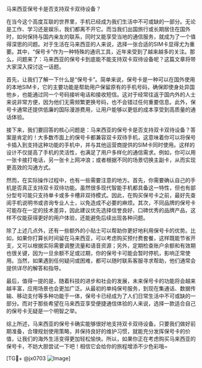 马来西亚保号卡是否支持双卡双待设备？

在当今这个高度互联的世界里，手机已经成为我们生活中不可或缺的一部分。无论是工作、学习还是娱乐，我们都离不开它。而当我们出国旅行或长期居住在国外时，如何保持与国内亲友的联系，同时又能享受当地的通信服务，就成为了一个值得深思的问题。对于生活在马来西亚的人来说，选择一张合适的SIM卡显得尤为重要。其中，“保号卡”作为一种特殊的通讯工具，近年来受到了越来越多的关注。那么，问题来了：马来西亚的保号卡到底能不能支持双卡双待设备呢？这篇文章将带大家深入探讨这一话题。

首先，让我们了解一下什么是“保号卡”。简单来说，保号卡是一种可以在国外使用的本地SIM卡，它的主要功能是帮助用户保留原有的手机号码，确保即使身处异国他乡，也能通过同一个号码接听电话和接收短信。这对于经常往返于国内外的人士来说非常方便，因为他们无需频繁更换号码，也不会错过任何重要信息。此外，保号卡通常还提供低廉的国际漫游费用，让用户能够以更低的成本享受到高质量的通话体验。

接下来，我们要回答的核心问题是：马来西亚的保号卡是否支持双卡双待设备？答案是肯定的！大多数市面上的保号卡都兼容双卡双待手机，这意味着你可以将保号卡插入到支持这种功能的手机中，并与其他运营商提供的SIM卡同时使用。这样的设计不仅提高了手机的灵活性，也满足了用户多样化的通信需求。例如，你可以用一张卡接打电话，另一张卡上网冲浪；或者根据不同的场景切换主副卡，从而实现更高效的沟通方式。

然而，在实际操作过程中，也有一些需要注意的地方。首先，你需要确认自己的手机是否真正支持双卡双待功能。虽然很多现代智能手机都具备这一特性，但也有部分型号可能只支持单卡或多卡槽非双待模式。因此，在购买保号卡之前，最好先查阅手机说明书或咨询专业人士，以免造成不必要的麻烦。其次，不同品牌的保号卡可能存在一定的技术差异，因此建议优先选择信誉良好、口碑优秀的品牌产品，这样不仅能获得更好的用户体验，还能避免后续出现各种问题。

除了上述几点外，还有一些额外的小贴士可以帮助你更好地利用保号卡的优势。比如，如果你打算长时间留在马来西亚，可以考虑购买预付费套餐，这样既能节省开支，又可以根据实际需要调整流量和语音资源；另外，定期检查账户余额和有效期也很关键，因为一旦余额不足或过期，你的保号卡可能会暂时停机，影响正常使用。当然，如果遇到任何疑问或困难，都可以随时联系客服寻求帮助，他们通常会提供详尽的解答和指导。

最后，值得一提的是，随着科技的进步和社会的发展，未来保号卡的功能将会越来越丰富，应用场景也会更加广泛。从最初的单纯保号服务，到现在集通话、数据传输、移动支付等多种功能于一体，保号卡已经成为了人们日常生活中不可或缺的一部分。而对于那些希望在马来西亚享受便捷通信体验的人来说，选择一款适合自己的保号卡无疑是一个明智之举。

综上所述，马来西亚的保号卡确实能够很好地支持双卡双待设备。只要我们做好前期准备，合理规划使用策略，并保持良好的维护习惯，就能充分发挥保号卡的价值，让我们的海外生活变得更加轻松愉快。所以，如果你正在考虑购买马来西亚的保号卡，不妨大胆尝试一下吧！相信它会给你的旅程增添不少色彩哦~

[TG💪+ @jx0703 ![Image](https://github.com/user-attachments/assets/dbca1d08-cadb-493c-b0ec-ad6f7a83f270)]